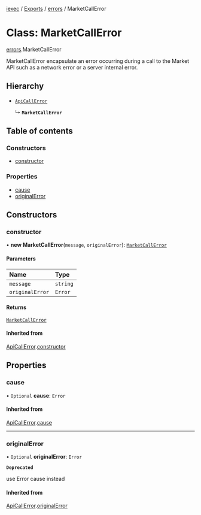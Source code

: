 [iexec](../README.md) / [Exports](../modules.md) / [errors](../modules/errors.md) / MarketCallError

# Class: MarketCallError

[errors](../modules/errors.md).MarketCallError

MarketCallError encapsulate an error occurring during a call to the Market API such as a network error or a server internal error.

## Hierarchy

- [`ApiCallError`](errors.ApiCallError.md)

  ↳ **`MarketCallError`**

## Table of contents

### Constructors

- [constructor](errors.MarketCallError.md#constructor)

### Properties

- [cause](errors.MarketCallError.md#cause)
- [originalError](errors.MarketCallError.md#originalerror)

## Constructors

### constructor

• **new MarketCallError**(`message`, `originalError`): [`MarketCallError`](errors.MarketCallError.md)

#### Parameters

| Name | Type |
| :------ | :------ |
| `message` | `string` |
| `originalError` | `Error` |

#### Returns

[`MarketCallError`](errors.MarketCallError.md)

#### Inherited from

[ApiCallError](errors.ApiCallError.md).[constructor](errors.ApiCallError.md#constructor)

## Properties

### cause

• `Optional` **cause**: `Error`

#### Inherited from

[ApiCallError](errors.ApiCallError.md).[cause](errors.ApiCallError.md#cause)

___

### originalError

• `Optional` **originalError**: `Error`

**`Deprecated`**

use Error cause instead

#### Inherited from

[ApiCallError](errors.ApiCallError.md).[originalError](errors.ApiCallError.md#originalerror)
